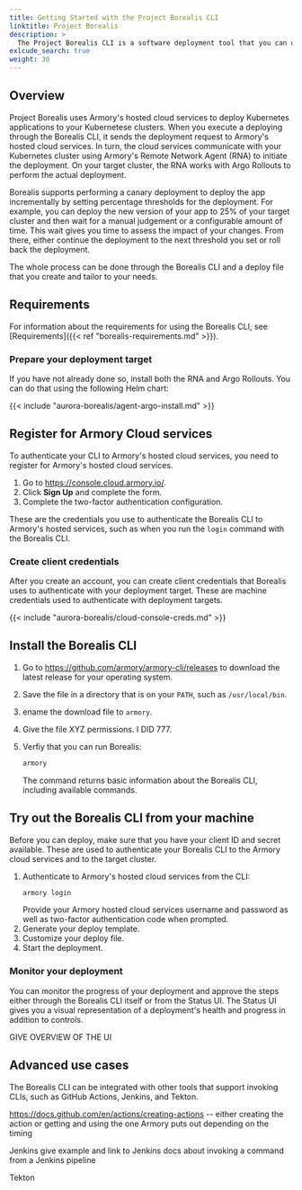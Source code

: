 ```yaml
---
title: Getting Started with the Project Borealis CLI
linktitle: Project Borealis
description: >
  The Project Borealis CLI is a software deployment tool that you can use to deploy Kubernetes applications.
exlcude_search: true
weight: 30
---
```


## Overview

Project Borealis uses Armory's hosted cloud services to deploy Kubernetes applications to your Kubernetese clusters. When you execute a deploying through the Borealis CLI, it sends the deployment request to Armory's hosted cloud services. In turn, the cloud services communicate with your Kubernetes cluster using Armory's Remote Network Agent (RNA) to initiate the deployment. On your target cluster, the RNA works with Argo Rollouts to perform the actual deployment.

Borealis supports performing a canary deployment to deploy the app incrementally by setting percentage thresholds for the deployment. For example, you can deploy the new version of your app to 25% of your target cluster and then wait for a manual judgement or a configurable amount of time. This wait gives you time to assess the impact of your changes. From there, either continue the deployment to the next threshold you set or roll back the deployment.

The whole process can be done through the Borealis CLI and a deploy file that you create and tailor to your needs.

## Requirements

For information about the requirements for using the Borealis CLI, see [Requirements]({{< ref "borealis-requirements.md" >}}). 

### Prepare your deployment target

 If you have not already done so, install both the RNA and Argo Rollouts. You can do that using the following Helm chart:

{{< include "aurora-borealis/agent-argo-install.md" >}}

## Register for Armory Cloud services

To authenticate your CLI to Armory's hosted cloud services, you need to register for Armory's hosted cloud services.

1. Go to https://console.cloud.armory.io/.
2. Click **Sign Up** and complete the form.
3. Complete the two-factor authentication configuration.

These are the credentials you use to authenticate the Borealis CLI to Armory's hosted services, such as when you run the `login` command with the Borealis CLI.


### Create client credentials

After you create an account, you can create client credentials that Borealis uses to authenticate with your deployment target. These are machine credentials used to authenticate with deployment targets.

{{< include "aurora-borealis/cloud-console-creds.md" >}}


## Install the Borealis CLI

1. Go to https://github.com/armory/armory-cli/releases to download the latest release for your operating system.
2. Save the file in a directory that is on your `PATH`, such as `/usr/local/bin`.
3. ename the download file to `armory`.
4. Give the file XYZ permissions.
   I DID 777.
5. Verfiy that you can run Borealis:

   ```bash
   armory
   ```

   The command returns basic information about the Borealis CLI, including available commands.

## Try out the Borealis CLI from your machine

Before you can deploy, make sure that you have your client ID and secret available. These are used to authenticate your Borealis CLI to the Armory cloud services and to the target cluster.

1. Authenticate to Armory's hosted cloud services from the CLI:
   ```bash
   armory login
   ```
   Provide your Armory hosted cloud services username and password as well as two-factor authentication code when prompted.
2. Generate your deploy template.
3. Customize your deploy file.
4. Start the deployment.


### Monitor your deployment

You can monitor the progress of your deployment and approve the steps either through the Borealis CLI itself or from the Status UI. The Status UI gives you a visual representation of a deployment's health and progress in addition to controls.

GIVE OVERVIEW OF THE UI

## Advanced use cases

The Borealis CLI can be integrated with other tools that support invoking CLIs, such as GitHub Actions, Jenkins, and Tekton. 

https://docs.github.com/en/actions/creating-actions -- either creating the action or getting and using the one Armory puts out depending on the timing

Jenkins give example and link to Jenkins docs about invoking a command from a Jenkins pipeline

Tekton